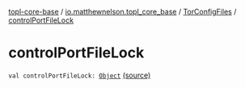 [topl-core-base](../../index.md) / [io.matthewnelson.topl_core_base](../index.md) / [TorConfigFiles](index.md) / [controlPortFileLock](./control-port-file-lock.md)

# controlPortFileLock

`val controlPortFileLock: `[`Object`](https://docs.oracle.com/javase/6/docs/api/java/lang/Object.html) [(source)](https://github.com/05nelsonm/TorOnionProxyLibrary-Android/blob/master/topl-core-base/src/main/java/io/matthewnelson/topl_core_base/TorConfigFiles.kt#L186)